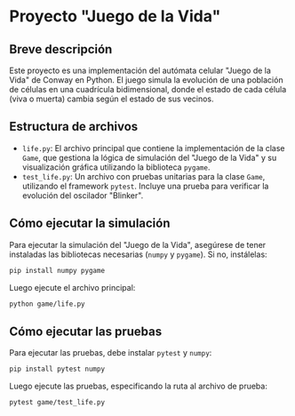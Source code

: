 # Proyecto "Juego de la Vida"

## Breve descripción

Este proyecto es una implementación del autómata celular "Juego de la Vida" de Conway en Python. El juego simula la evolución de una población de células en una cuadrícula bidimensional, donde el estado de cada célula (viva o muerta) cambia según el estado de sus vecinos.

## Estructura de archivos

-   `life.py`: El archivo principal que contiene la implementación de la clase `Game`, que gestiona la lógica de simulación del "Juego de la Vida" y su visualización gráfica utilizando la biblioteca `pygame`.
-   `test_life.py`: Un archivo con pruebas unitarias para la clase `Game`, utilizando el framework `pytest`. Incluye una prueba para verificar la evolución del oscilador "Blinker".

## Cómo ejecutar la simulación

Para ejecutar la simulación del "Juego de la Vida", asegúrese de tener instaladas las bibliotecas necesarias (`numpy` y `pygame`). Si no, instálelas:

```bash
pip install numpy pygame
```

Luego ejecute el archivo principal:

```bash
python game/life.py
```

## Cómo ejecutar las pruebas

Para ejecutar las pruebas, debe instalar `pytest` y `numpy`:

```bash
pip install pytest numpy
```

Luego ejecute las pruebas, especificando la ruta al archivo de prueba:

```bash
pytest game/test_life.py
```